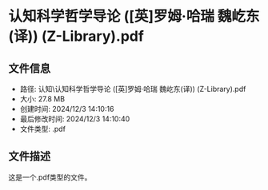 ﻿# 认知科学哲学导论 ([英]罗姆·哈瑞 魏屹东(译)) (Z-Library).pdf

## 文件信息
- 路径: 认知\认知科学哲学导论 ([英]罗姆·哈瑞 魏屹东(译)) (Z-Library).pdf
- 大小: 27.8 MB
- 创建时间: 2024/12/3 14:10:16
- 最后修改时间: 2024/12/3 14:10:40
- 文件类型: .pdf

## 文件描述
这是一个.pdf类型的文件。

